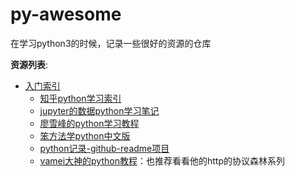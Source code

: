 # py-awesome
在学习python3的时候，记录一些很好的资源的仓库

**资源列表**:
- [入门索引](#awesome-python3)
  - [知乎python学习索引](https://www.zhihu.com/topic/19552832)
  - [jupyter的数据python学习笔记](http://nbviewer.jupyter.org/github/lijin-THU/notes-python/tree/master/)
  - [廖雪峰的python学习教程](http://www.liaoxuefeng.com)
  - [笨方法学python中文版](http://www.kancloud.cn/kancloud/learn-python-hard-way/49863)
  - [python记录-github-readme项目](https://github.com/shfanzie/Systematically_self-study_Python)
  - [vamei大神的python教程](http://www.cnblogs.com/vamei/archive/2012/09/13/2682778.html)：也推荐看看他的http的协议森林系列
